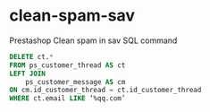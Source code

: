 # clean-spam-sav
Prestashop Clean spam in sav 
SQL command
```sql
DELETE ct.*
FROM ps_customer_thread AS ct
LEFT JOIN
	ps_customer_message AS cm
ON cm.id_customer_thread = ct.id_customer_thread
WHERE ct.email LIKE ‘%qq.com’
```
